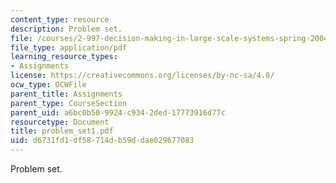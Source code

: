 ```yaml
---
content_type: resource
description: Problem set.
file: /courses/2-997-decision-making-in-large-scale-systems-spring-2004/d6731fd1df58714db59ddae029677083_problem_set1.pdf
file_type: application/pdf
learning_resource_types:
- Assignments
license: https://creativecommons.org/licenses/by-nc-sa/4.0/
ocw_type: OCWFile
parent_title: Assignments
parent_type: CourseSection
parent_uid: a6bc0b50-9924-c934-2ded-17773916d77c
resourcetype: Document
title: problem_set1.pdf
uid: d6731fd1-df58-714d-b59d-dae029677083
---
```

Problem set.